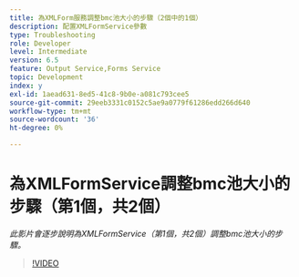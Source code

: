 ```yaml
---
title: 為XMLForm服務調整bmc池大小的步驟（2個中的1個）
description: 配置XMLFormService參數
type: Troubleshooting
role: Developer
level: Intermediate
version: 6.5
feature: Output Service,Forms Service
topic: Development
index: y
exl-id: 1aead631-8ed5-41c8-9b0e-a081c793cee5
source-git-commit: 29eeb3331c0152c5ae9a0779f61286edd266d640
workflow-type: tm+mt
source-wordcount: '36'
ht-degree: 0%

---
```



# 為XMLFormService調整bmc池大小的步驟（第1個，共2個）

*此影片會逐步說明為XMLFormService（第1個，共2個）調整bmc池大小的步驟。*

>[!VIDEO](https://video.tv.adobe.com/v/335552?quality=9&learn=on)
